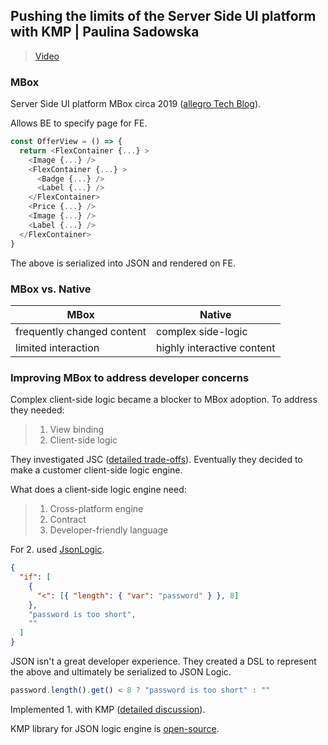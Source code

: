 ## Pushing the limits of the Server Side UI platform with KMP | Paulina Sadowska

> [Video](https://www.youtube.com/watch?v=PQSGD9ySuM0&list=PLq1zqU_rm4fjHfRCI2-xS8TycnzkQTC_m&index=1)

### MBox

Server Side UI platform MBox circa 2019 ([allegro Tech Blog](https://blog.allegro.tech/2022/08/mbox-server-driven-ui-for-mobile-apps.html)).

Allows BE to specify page for FE.

```javascript
const OfferView = () => {
  return <FlexContainer {...} >
    <Image {...} />
    <FlexContainer {...} >
      <Badge {...} />
      <Label {...} />
    </FlexContainer>
    <Price {...} />
    <Image {...} />
    <Label {...} />
  </FlexContainer>
}
```

The above is serialized into JSON and rendered on FE.

### MBox vs. Native

| MBox                       | Native                     |
| -------------------------- | -------------------------- |
| frequently changed content | complex side-logic         |
| limited interaction        | highly interactive content |

### Improving MBox to address developer concerns

Complex client-side logic became a blocker to MBox adoption. To address they needed:

> 1. View binding
> 2. Client-side logic

They investigated JSC ([detailed trade-offs](https://youtu.be/PQSGD9ySuM0?list=PLq1zqU_rm4fjHfRCI2-xS8TycnzkQTC_m&t=736)). Eventually they decided to make a customer client-side logic engine.

What does a client-side logic engine need:

> 1. Cross-platform engine
> 2. Contract
> 3. Developer-friendly language

For 2. used [JsonLogic](https://jsonlogic.com).

```json
{
  "if": [
    {
      "<": [{ "length": { "var": "password" } }, 8]
    },
    "password is too short",
    ""
  ]
}
```

JSON isn't a great developer experience. They created a DSL to represent the above and ultimately be serialized to JSON Logic.

```javascript
password.length().get() < 8 ? "password is too short" : ""
```

Implemented 1. with KMP ([detailed discussion](https://youtu.be/PQSGD9ySuM0?list=PLq1zqU_rm4fjHfRCI2-xS8TycnzkQTC_m&t=1148)).

KMP library for JSON logic engine is [open-source](https://github.com/allegro/json-logic-kmp).
